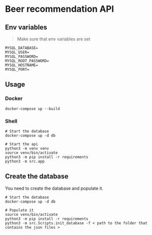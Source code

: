 # Beer recommendation API

## Env variables

> Make sure that env variables are set

```text
MYSQL_DATABASE=
MYSQL_USER=
MYSQL_PASSWORD=
MYSQL_ROOT_PASSWORD=
MYSQL_HOSTNAME=
MYSQL_PORT=
```

## Usage

### Docker

```shell
docker-compose up --build
```

### Shell

```shell
# Start the database
docker-compose up -d db

# Start the api
python3 -m venv venv
source venv/bin/activate
python3 -m pip install -r requirements
python3 -m src.app
```

## Create the database

You need to create the database and populate it.

```shell
# Start the database
docker-compose up -d db

# Populate it
source venv/bin/activate
python3 -m pip install -r requirements
python3 -m src.Scripts.init_database -f < path to the folder that contains the json files >
```
